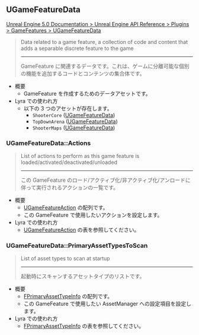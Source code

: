 ## UGameFeatureData

[Unreal Engine 5.0 Documentation > Unreal Engine API Reference > Plugins > GameFeatures > UGameFeatureData](https://docs.unrealengine.com/5.0/en-US/API/Plugins/GameFeatures/UGameFeatureData/)

> Data related to a game feature, a collection of code and content that adds a separable discrete feature to the game  
> 
> ----
> GameFeature に関連するデータです。これは、ゲームに分離可能な個別の機能を追加するコードとコンテンツの集合体です。  

* 概要
	* GameFeature を作成するためのデータアセットです。
* Lyra での使われ方
	* 以下の 3 つのアセットが存在します。
		* `ShooterCore` ([UGameFeatureData])
		* `TopDownArena` ([UGameFeatureData])
		* `ShooterMaps` ([UGameFeatureData])


### UGameFeatureData::Actions

> List of actions to perform as this game feature is loaded/activated/deactivated/unloaded  
> 
> ----
> この GameFeature のロード/アクティブ化/非アクティブ化/アンロードに伴って実行されるアクションの一覧です。  

* 概要
	* [UGameFeatureAction] の配列です。
	* この GameFeature で使用したいアクションを設定します。
* Lyra での使われ方
	* [UGameFeatureAction] の表を参照してください。


### UGameFeatureData::PrimaryAssetTypesToScan

> List of asset types to scan at startup  
> 
> ----
> 起動時にスキャンするアセットタイプのリストです。  

* 概要
	* [FPrimaryAssetTypeInfo] の配列です。
	* この GameFeature で使用したい AssetManager への設定項目を設定します。
* Lyra での使われ方
	* [FPrimaryAssetTypeInfo] の表を参照してください。


<!--- ページ内のリンク --->

<!--- 自前の画像へのリンク --->

<!--- generated --->
[FPrimaryAssetTypeInfo]: ../../UE/AssetManager/FPrimaryAssetTypeInfo.md#fprimaryassettypeinfo
[UGameFeatureAction]: ../../UE/GameFeature/UGameFeatureAction.md#ugamefeatureaction
[UGameFeatureData]: ../../UE/GameFeature/UGameFeatureData.md#ugamefeaturedata
